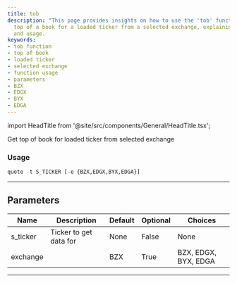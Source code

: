 ```yaml
---
title: tob
description: "This page provides insights on how to use the 'tob' function to get the"
  top of a book for a loaded ticker from a selected exchange, explaining its parameters
  and usage.
keywords:
- tob function
- top of book
- loaded ticker
- selected exchange
- function usage
- parameters
- BZX
- EDGX
- BYX
- EDGA
---
```


import HeadTitle from '@site/src/components/General/HeadTitle.tsx';

<HeadTitle title="stocks /tob - Reference | OpenBB Terminal Docs" />

Get top of book for loaded ticker from selected exchange

### Usage

```python
quote -t S_TICKER [-e {BZX,EDGX,BYX,EDGA}]
```

---

## Parameters

| Name | Description | Default | Optional | Choices |
| ---- | ----------- | ------- | -------- | ------- |
| s_ticker | Ticker to get data for | None | False | None |
| exchange |  | BZX | True | BZX, EDGX, BYX, EDGA |

---

